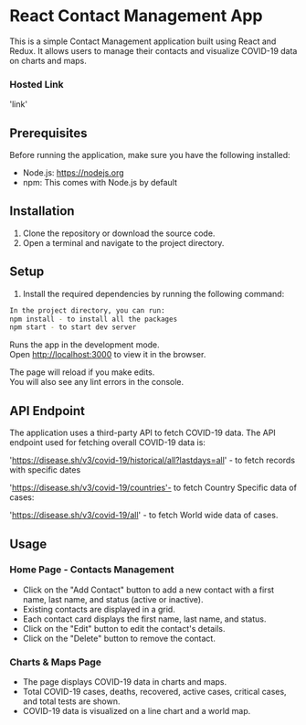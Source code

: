 # React Contact Management App

This is a simple Contact Management application built using React and Redux. It allows users to manage their contacts and visualize COVID-19 data on charts and maps.

### Hosted Link
'link'

## Prerequisites

Before running the application, make sure you have the following installed:

- Node.js: https://nodejs.org
- npm: This comes with Node.js by default

## Installation

1. Clone the repository or download the source code.
2. Open a terminal and navigate to the project directory.

## Setup

1. Install the required dependencies by running the following command:

```bash
In the project directory, you can run:
npm install - to install all the packages
npm start - to start dev server
```
Runs the app in the development mode.\
Open [http://localhost:3000](http://localhost:3000) to view it in the browser.

The page will reload if you make edits.\
You will also see any lint errors in the console.

## API Endpoint
The application uses a third-party API to fetch COVID-19 data. The API endpoint used for fetching overall COVID-19 data is: 


'https://disease.sh/v3/covid-19/historical/all?lastdays=all' - to fetch records with specific dates


'https://disease.sh/v3/covid-19/countries'- to fetch Country Specific data of cases:


'https://disease.sh/v3/covid-19/all' - to fetch World wide data of cases.  

## Usage
### Home Page - Contacts Management

- Click on the "Add Contact" button to add a new contact with a first name, last name, and status (active or inactive).
- Existing contacts are displayed in a grid.
- Each contact card displays the first name, last name, and status.
- Click on the "Edit" button to edit the contact's details.
- Click on the "Delete" button to remove the contact.
### Charts & Maps Page

- The page displays COVID-19 data in charts and maps.
- Total COVID-19 cases, deaths, recovered, active cases, critical cases, and total tests are shown.
- COVID-19 data is visualized on a line chart and a world map.
